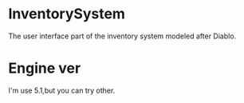 # InventorySystem
The user interface part of the inventory system modeled after Diablo.
# Engine ver
I'm use 5.1,but you can try other.
